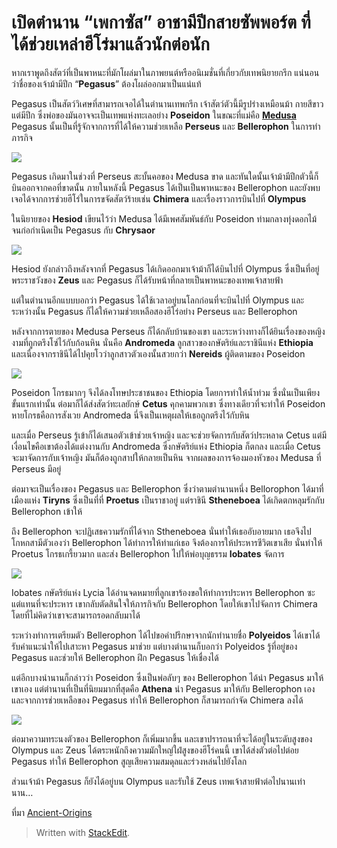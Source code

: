 เปิดตำนาน “เพกาซัส” อาชามีปีกสายซัพพอร์ต ที่ได้ช่วยเหล่าฮีโร่มาแล้วนักต่อนัก
===

หากเราพูดถึงสัตว์ที่เป็นพาหนะที่มักโผล่มาในภาพยนต์หรืออนิเมชั่นที่เกี่ยวกับเทพนิยายกรีก แน่นอนว่าชื่อของเจ้าม้ามีปีก “**Pegasus**” ต้องโผล่ออกมาเป็นแน่แท้

Pegasus เป็นสัตว์วิเศษที่สามารถเจอได้ในตำนานเทพกรีก เจ้าสัตว์ตัวนี้มีรูปร่างเหมือนม้า กายสีขาวแต่มีปีก  ซึ่งพ่อของมันอาจจะเป็นเทพแห่งทะเลอย่าง  **Poseidon** ในขณะที่แม่คือ  [**Medusa**](https://www.catdumb.com/the-legend-of-medusa/) Pegasus นั้นเป็นที่รู้จักจากการที่ได้ให้ความช่วยเหลือ  **Perseus**  และ  **Bellerophon** ในการทำภารกิจ

![](https://i3.wp.com/www.catdumb.com/wp-content/uploads/2018/02/Pegasus1.jpg)

Pegasus เกิดมาในช่วงที่ Perseus สะบั้นคอของ Medusa ขาด และทันใดนั้นเจ้าม้ามีปีกตัวนี้ก็บินออกจากคอที่ขาดนั้น ภายในหลังนี้ Pegasus ได้เป็นเป็นพาหนะของ Bellerophon และยังพบเจอได้จากการช่วยฮีโร่ในการขจัดสัตว์ร้ายเช่น  **Chimera** และเรื่องราวการบินไปที่  **Olympus**

ในนิยายของ  **Hesiod** เขียนไว้ว่า Medusa ได้มีเพศสัมพันธ์กับ Poseidon ท่ามกลางทุ่งดอกไม้ จนก่อกำเนิดเป็น Pegasus กับ  **Chrysaor**

![](https://i3.wp.com/www.catdumb.com/wp-content/uploads/2018/02/Pegasus-emerges.jpg)

Hesiod ยังกล่าวถึงหลังจากที่ Pegasus ได้เกิดออกมาเจ้าม้าก็ได้บินไปที่ Olympus ซึ่งเป็นที่อยู่พระราชวังของ **Zeus** และ Pegasus ก็ได้รับหน้าที่กลายเป็นพาหนะของเทพเจ้าสายฟ้า

แต่ในตำนานอีกแบบบอกว่า Pegasus ได้ใช้เวลาอยู่บนโลกก่อนที่จะบินไปที่ Olympus และระหว่างนั้น Pegasus ก็ได้ให้ความช่วยเหลือสองฮีโร่อย่าง Perseus และ Bellerophon

หลังจากการตายของ Medusa Perseus ก็ได้กลับบ้านของเขา และระหว่างทางก็ได้ยินเรื่องของหญิงงามที่ถูกตรึงโซ่ไว้กับก้อนหิน นั่นคือ  **Andromeda** ลูกสาวของกษัตริย์และราชินีแห่ง  **Ethiopia** และเนื่องจากราชินีได้ไปคุยโวว่าลูกสาวตัวเองนั้นสวยกว่า  **Nereids**  ผู้ติดตามของ Poseidon

![](https://i3.wp.com/www.catdumb.com/wp-content/uploads/2018/02/Perseus-saving-Andromeda.jpg)

Poseidon โกรธมากๆ จึงได้ลงโทษประชาชนของ Ethiopia โดยการทำให้น้ำท่วม ซึ่งนั่นเป็นเพียงขั้นแรกเท่านั้น ต่อมาก็ได้ส่งสัตว์ทะเลยักษ์  **Cetus** คุกคามพวกเขา ซึ่งทางเดียวที่จะทำให้ Poseidon หายโกรธคือการสังเวย Andromeda นี่จึงเป็นเหตุผลให้เธอถูกตรึงไว้กับหิน

และเมื่อ Perseus รู้เข้าก็ได้เสนอตัวเข้าช่วยเจ้าหญิง และจะช่วยจัดการกับสัตว์ประหลาด Cetus แต่มีเงื่อนไขคือเขาต้องได้แต่งงานกับ Andromeda ซึ่งกษัตริย์แห่ง Ethiopia ก็ตกลง และเมื่อ Cetus จะมาจัดการกับเจ้าหญิง มันก็ต้องถูกสาปให้กลายเป็นหิน จากผลของการจ้องมองหัวของ Medusa ที่ Perseus มีอยู่

ต่อมาจะเป็นเรื่องของ Pegasus และ Bellerophon ซึ่งว่าตามตำนานหนึ่ง Bellorophon ได้มาที่เมืองแห่ง **Tiryns** ซึ่งเป็นที่ที่  **Proetus**  เป็นราชาอยู่ แต่ราชินี  **Stheneboea** ได้เกิดตกหลุมรักกับ Bellerophon เข้าให้

ถึง Bellerophon จะปฏิเสธความรักที่ได้จาก Stheneboea นั่นทำให้เธออับอายมาก เธอจึงไปโกหกสามีตัวเองว่า Bellerophon ได้ทำการให้ท่าแก่เธอ จึงต้องการให้ประหารชีวิตเขาเสีย นั่นทำให้ Proetus โกรธเกรี้ยวมาก และส่ง Bellerophon ไปให้พ่อบุญธรรม  **Iobates**  จัดการ

![](https://i3.wp.com/www.catdumb.com/wp-content/uploads/2018/02/Chimera-e-Bellerofonte.jpg)

Iobates กษัตริย์แห่ง Lycia ได้อ่านจดหมายที่ลูกเขาร้องขอให้ทำการประหาร Bellerophon ซะ แต่แทนที่จะประหาร เขากลับตัดสินใจให้ภารกิจกับ Bellerophon โดยให้เขาไปจัดการ Chimera โดยที่ไม่คิดว่าเขาจะสามารถรอดกลับมาได้

ระหว่างทำการเตรียมตัว Bellerophon ได้ไปขอคำปรึกษาจากนักทำนายชื่อ  **Polyeidos** ได้เขาได้รับคำแนะนำให้ไปเสาะหา Pegasus มาช่วย แต่บางตำนานก็บอกว่า Polyeidos รู้ที่อยู่ของ Pegasus และช่วยให้ Bellerophon ฝึก Pegasus ให้เชื่องได้

แต่อีกบางนำนานก็กล่าวว่า Poseidon ซึ่งเป็นพ่อลับๆ ของ Bellerophon ได้นำ Pegasus มาให้เขาเอง แต่ตำนานที่เป็นที่นิยมมากที่สุดคือ  **Athena** นำ Pegasus มาให้กับ Bellerophon เอง และจากการช่วยเหลือของ Pegasus ทำให้ Bellerophon ก็สามารถกำจัด Chimera ลงได้

![](https://i3.wp.com/www.catdumb.com/wp-content/uploads/2018/02/28f66de2112b25eaa1eec43de566f4a1.jpeg)

ต่อมาความทระนงตัวของ Bellerophon ก็เพิ่มมากขึ้น และเขาปรารถนาที่จะได้อยู่ในระดับสูงของ Olympus และ Zeus ได้ตระหนักถึงความมักใหญ่ใฝ่สูงของฮีโร่คนนี้ เขาได้ส่งตัวต่อไปต่อย Pegasus ทำให้ Bellerophon สูญเสียความสมดุลและร่วงหล่นไปยังโลก

ส่วนเจ้าม้า Pegasus ก็ยังได้อยู่บน Olympus และรับใช้ Zeus เทพเจ้าสายฟ้าต่อไปนานเท่านาน…

ที่มา  [Ancient-Origins](http://www.ancient-origins.net/myths-legends/pegasus-majestic-white-horse-olympus-006182)

> Written with [StackEdit](https://www.catdumb.com/legend-of-pegasus/).
<!--stackedit_data:
eyJoaXN0b3J5IjpbLTYxNzMzNzYwMl19
-->